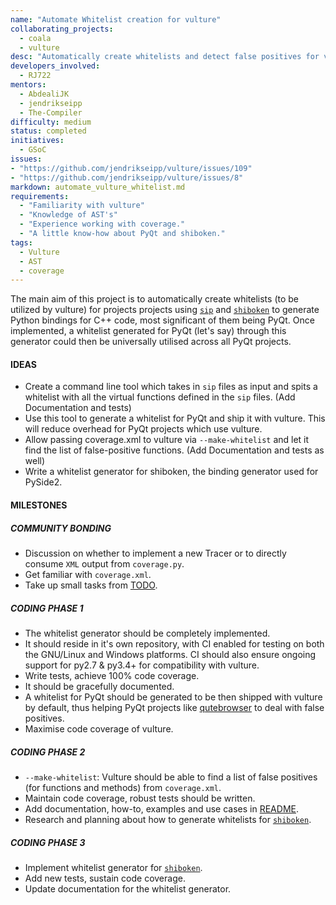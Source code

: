 ```yaml
---
name: "Automate Whitelist creation for vulture"
collaborating_projects:
  - coala
  - vulture
desc: "Automatically create whitelists and detect false positives for vulture."
developers_involved:
  - RJ722
mentors:
  - AbdealiJK
  - jendrikseipp
  - The-Compiler
difficulty: medium
status: completed
initiatives:
  - GSoC
issues:
- "https://github.com/jendrikseipp/vulture/issues/109"
- "https://github.com/jendrikseipp/vulture/issues/8"
markdown: automate_vulture_whitelist.md
requirements:
  - "Familiarity with vulture"
  - "Knowledge of AST's"
  - "Experience working with coverage."
  - "A little know-how about PyQt and shiboken."
tags:
  - Vulture
  - AST
  - coverage
---
```


The main aim of this project is to automatically create whitelists (to be
utilized by vulture) for projects projects using
[`sip`](https://www.riverbankcomputing.com/software/sip/intro) and
[`shiboken`](http://code.qt.io/cgit/pyside/pyside-setup.git/tree/sources/shiboken2)
to generate Python bindings for C++ code, most significant of them being PyQt.
Once implemented, a whitelist generated for PyQt (let's say) through this
generator could then be universally utilised across all PyQt projects.

#### IDEAS

* Create a command line tool which takes in `sip` files as input and spits a
  whitelist with all the virtual functions defined in the `sip` files. (Add
  Documentation and tests)
* Use this tool to generate a whitelist for PyQt and ship it with vulture. This
  will reduce overhead for PyQt projects which use vulture.
* Allow passing coverage.xml to vulture via `--make-whitelist` and let it find
  the list of false-positive functions. (Add Documentation and tests as well)
* Write a whitelist generator for shiboken, the binding generator used for
  PySide2.

#### MILESTONES

##### COMMUNITY BONDING
* Discussion on whether to implement a new Tracer or to directly consume `XML`
  output from `coverage.py`.
* Get familiar with `coverage.xml`.
* Take up small tasks from
  [TODO](https://github.com/jendrikseipp/vulture/tree/master/TODO.rst).

##### CODING PHASE 1
* The whitelist generator should be completely implemented.
* It should reside in it's own repository, with CI enabled for testing on both
  the GNU/Linux and Windows platforms. CI should also ensure ongoing support
  for py2.7 & py3.4+ for compatibility with vulture.
* Write tests, achieve 100% code coverage.
* It should be gracefully documented.
* A whitelist for PyQt should be generated to be then shipped with vulture by
  default, thus helping PyQt projects like
  [qutebrowser](https://github.com/qutebrowser/qutebrowser) to deal with false
  positives.
* Maximise code coverage of vulture.

##### CODING PHASE 2
* `--make-whitelist`: Vulture should be able to find a list of false positives
  (for functions and methods) from `coverage.xml`.
* Maintain code coverage, robust tests should be written.
* Add documentation, how-to, examples and use cases in
  [README](https://github.com/jendrikseipp/vulture/tree/master/README.rst).
* Research and planning about how to generate whitelists for
  [`shiboken`](http://code.qt.io/cgit/pyside/pyside-setup.git/tree/sources/shiboken2).

##### CODING PHASE 3
* Implement whitelist generator for
  [`shiboken`](http://code.qt.io/cgit/pyside/pyside-setup.git/tree/sources/shiboken2).
* Add new tests, sustain code coverage.
* Update documentation for the whitelist generator.
